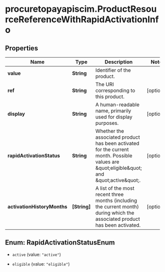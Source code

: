 # procuretopayapiscim.ProductResourceReferenceWithRapidActivationInfo

## Properties

Name | Type | Description | Notes
------------ | ------------- | ------------- | -------------
**value** | **String** | Identifier of the product. | 
**ref** | **String** | The URI corresponding to this product. | [optional] 
**display** | **String** | A human-readable name, primarily used for display purposes. | [optional] 
**rapidActivationStatus** | **String** | Whether the associated product has been activated for the current month. Possible values are \&quot;eligible\&quot; and \&quot;active\&quot;. | [optional] 
**activationHistoryMonths** | **[String]** | A list of the most recent three months (including the current month) during which the associated product has been activated. | [optional] 



## Enum: RapidActivationStatusEnum


* `active` (value: `"active"`)

* `eligible` (value: `"eligible"`)




